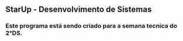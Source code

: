 ## StarUp - Desenvolvimento de Sistemas
### Este programa está sendo criado para a semana tecnica do 2°DS.
